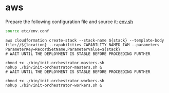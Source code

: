 # aws

Prepare the following configuration file and source it: [env.sh](etc/env.conf)
```bash
source etc/env.conf
```
```
aws cloudformation create-stack --stack-name ${stack} --template-body file://${location} --capabilities CAPABILITY_NAMED_IAM --parameters ParameterKey=RecordSetName,ParameterValue=${stack}
# WAIT UNTIL THE DEPLOYMENT IS STABLE BEFORE PROCEEDING FURTHER

chmod +x ./bin/init-orchestrator-masters.sh
nohup ./bin/init-orchestrator-masters.sh &
# WAIT UNTIL THE DEPLOYMENT IS STABLE BEFORE PROCEEDING FURTHER

chmod +x ./bin/init-orchestrator-workers.sh
nohup ./bin/init-orchestrator-workers.sh &

```
